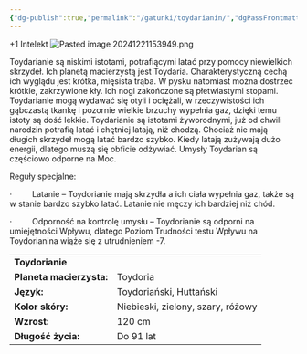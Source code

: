 ```yaml
---
{"dg-publish":true,"permalink":"/gatunki/toydarianin/","dgPassFrontmatter":true}
---
```


+1 Intelekt
![Pasted image 20241221153949.png](/img/user/Obrazy/Pasted%20image%2020241221153949.png)

Toydarianie są niskimi istotami, potrafiącymi latać przy pomocy niewielkich skrzydeł. Ich planetą macierzystą jest Toydaria. Charakterystyczną cechą ich wyglądu jest krótka, mięsista trąba. W pysku natomiast można dostrzec krótkie, zakrzywione kły. Ich nogi zakończone są płetwiastymi stopami. Toydarianie mogą wydawać się otyli i ociężali, w rzeczywistości ich gąbczastą tkankę i pozornie wielkie brzuchy wypełnia gaz, dzięki temu istoty są dość lekkie. Toydarianie są istotami żyworodnymi, już od chwili narodzin potrafią latać i chętniej latają, niż chodzą. Chociaż nie mają długich skrzydeł mogą latać bardzo szybko. Kiedy latają zużywają dużo energii, dlatego muszą się obficie odżywiać. Umysły Toydarian są częściowo odporne na Moc.

Reguły specjalne:

·         Latanie – Toydorianie mają skrzydła a ich ciała wypełnia gaz, także są w stanie bardzo szybko latać. Latanie nie męczy ich bardziej niż chód.

·         Odporność na kontrolę umysłu – Toydorianie są odporni na umiejętności Wpływu, dlatego Poziom Trudności testu Wpływu na Toydorianina wiąże się z utrudnieniem -7.

|   |   |
|---|---|
|**Toydorianie**|   |
|**Planeta macierzysta:**|Toydoria|
|**Język:**|Toydoriański, Huttański|
|**Kolor skóry:**|Niebieski, zielony, szary, różowy|
|**Wzrost:**|120 cm|
|**Długość życia:**|Do 91 lat|